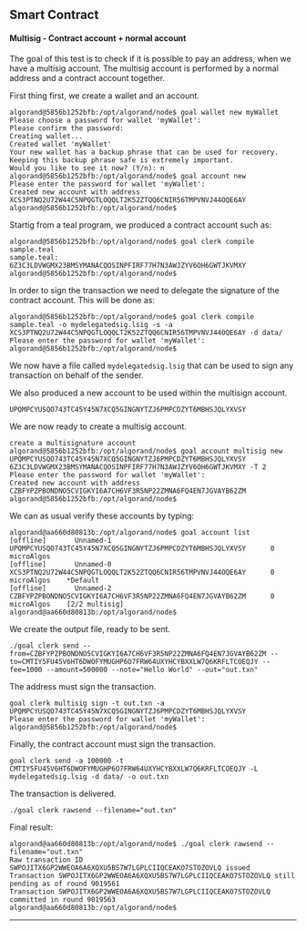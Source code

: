 ## Smart Contract

#### Multisig - Contract account + normal account

The goal of this test is to check if it is possible to pay an address, when we have a multisig account.
The multisig account is performed by a normal address and a contract account together.

First thing first, we create a wallet and an account.

```
algorand@5856b1252bfb:/opt/algorand/node$ goal wallet new myWallet
Please choose a password for wallet 'myWallet':
Please confirm the password:
Creating wallet...
Created wallet 'myWallet'
Your new wallet has a backup phrase that can be used for recovery.
Keeping this backup phrase safe is extremely important.
Would you like to see it now? (Y/n): n
algorand@5856b1252bfb:/opt/algorand/node$ goal account new
Please enter the password for wallet 'myWallet':
Created new account with address XCS3PTNQ2U72W44C5NPQGTLOQQLT2K52ZTQQ6CNIR56TMPVNVJ44OQE6AY
algorand@5856b1252bfb:/opt/algorand/node$
```

Startig from a teal program, we produced a contract account such as:

```
algorand@5856b1252bfb:/opt/algorand/node$ goal clerk compile sample.teal
sample.teal: 6Z3C3LDVWGMX23BMSYMANACQOSINPFIRF77H7N3AWJZYV6OH6GWTJKVMXY
algorand@5856b1252bfb:/opt/algorand/node$
```

In order to sign the transaction we need to delegate the signature of the contract account. This will be done as:

```
algorand@5856b1252bfb:/opt/algorand/node$ goal clerk compile sample.teal -o mydelegatedsig.lsig -s -a XCS3PTNQ2U72W44C5NPQGTLOQQLT2K52ZTQQ6CNIR56TMPVNVJ44OQE6AY -d data/
Please enter the password for wallet 'myWallet':
algorand@5856b1252bfb:/opt/algorand/node$
```

We now have a file called ```mydelegatedsig.lsig``` that can be used to sign any transaction on behalf of the sender.

We also produced a new account to be used within the multisign account.
```
UPQMPCYUSQO743TC45Y45N7XCQ5GINGNYTZJ6PMPCDZYT6MBHSJQLYXVSY
```

We are now ready to create a multisig account.

```
create a multisignature account
algorand@5856b1252bfb:/opt/algorand/node$ goal account multisig new UPQMPCYUSQO743TC45Y45N7XCQ5GINGNYTZJ6PMPCDZYT6MBHSJQLYXVSY 6Z3C3LDVWGMX23BMSYMANACQOSINPFIRF77H7N3AWJZYV6OH6GWTJKVMXY -T 2
Please enter the password for wallet 'myWallet':
Created new account with address CZBFYPZPBONDNO5CVIGKYI6A7CH6VF3R5NP22ZMNA6FQ4EN7JGVAYB62ZM
algorand@5856b1252bfb:/opt/algorand/node$
```

We can as usual verify these accounts by typing:
```
algorand@aa660d80813b:/opt/algorand/node$ goal account list
[offline]       Unnamed-1       UPQMPCYUSQO743TC45Y45N7XCQ5GINGNYTZJ6PMPCDZYT6MBHSJQLYXVSY      0 microAlgos
[offline]       Unnamed-0       XCS3PTNQ2U72W44C5NPQGTLOQQLT2K52ZTQQ6CNIR56TMPVNVJ44OQE6AY      0 microAlgos    *Default
[offline]       Unnamed-2       CZBFYPZPBONDNO5CVIGKYI6A7CH6VF3R5NP22ZMNA6FQ4EN7JGVAYB62ZM      0 microAlgos    [2/2 multisig]
algorand@aa660d80813b:/opt/algorand/node$
```

We create the output file, ready to be sent.

```
./goal clerk send --from=CZBFYPZPBONDNO5CVIGKYI6A7CH6VF3R5NP22ZMNA6FQ4EN7JGVAYB62ZM --to=CMTIY5FU45V6HT6DWOFYMUGHP6O7FRW64UXYHCYBXXLW7Q6KRFLTCOEQJY --fee=1000 --amount=500000 --note="Hello World" --out="out.txn"
```

The address must sign the transaction.

```
goal clerk multisig sign -t out.txn -a UPQMPCYUSQO743TC45Y45N7XCQ5GINGNYTZJ6PMPCDZYT6MBHSJQLYXVSY
Please enter the password for wallet 'myWallet':
algorand@5856b1252bfb:/opt/algorand/node$
```

Finally, the contract account must sign the transaction.

```
goal clerk send -a 100000 -t CMTIY5FU45V6HT6DWOFYMUGHP6O7FRW64UXYHCYBXXLW7Q6KRFLTCOEQJY -L mydelegatedsig.lsig -d data/ -o out.txn
```

The transaction is delivered.
```
./goal clerk rawsend --filename="out.txn"
```

Final result:

```
algorand@aa660d80813b:/opt/algorand/node$ ./goal clerk rawsend --filename="out.txn"
Raw transaction ID SWPOJITX6GP2WWEOA6A6XQXU5BS7W7LGPLCIIQCEAKO7STOZOVLQ issued
Transaction SWPOJITX6GP2WWEOA6A6XQXU5BS7W7LGPLCIIQCEAKO7STOZOVLQ still pending as of round 9019561
Transaction SWPOJITX6GP2WWEOA6A6XQXU5BS7W7LGPLCIIQCEAKO7STOZOVLQ committed in round 9019563
algorand@aa660d80813b:/opt/algorand/node$
```

------
